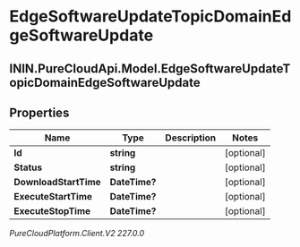# EdgeSoftwareUpdateTopicDomainEdgeSoftwareUpdate

## ININ.PureCloudApi.Model.EdgeSoftwareUpdateTopicDomainEdgeSoftwareUpdate

## Properties

|Name | Type | Description | Notes|
|------------ | ------------- | ------------- | -------------|
| **Id** | **string** |  | [optional] |
| **Status** | **string** |  | [optional] |
| **DownloadStartTime** | **DateTime?** |  | [optional] |
| **ExecuteStartTime** | **DateTime?** |  | [optional] |
| **ExecuteStopTime** | **DateTime?** |  | [optional] |



_PureCloudPlatform.Client.V2 227.0.0_
